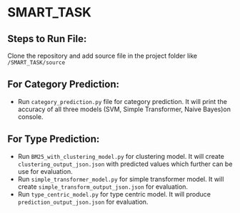 # SMART_TASK

## Steps to Run File:
Clone the repository and add source file in the project folder like `/SMART_TASK/source`

## For Category Prediction:
- Run `category_prediction.py` file for category prediction. It will print the accuracy of all three models (SVM, Simple Transformer, Naive Bayes)on console.

## For Type Prediction:
- Run `BM25_with_clustering_model.py` for clustering model. It will create `clustering_output_json.json` with predicted values which further can be use for evaluation.  
- Run `simple_transformer_model.py` for simple transformer model. It will create `simple_transform_output_json.json` for evaluation.
- Run `type_centric_model.py` for type centric model. It will produce `prediction_output_json.json` for evaluation.
